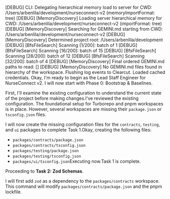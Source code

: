 [DEBUG] CLI: Delegating hierarchical memory load to server for CWD: /Users/arbenlila/development/nurseconnect-v2 (memoryImportFormat: tree)
[DEBUG] [MemoryDiscovery] Loading server hierarchical memory for CWD: /Users/arbenlila/development/nurseconnect-v2 (importFormat: tree)
[DEBUG] [MemoryDiscovery] Searching for GEMINI.md starting from CWD: /Users/arbenlila/development/nurseconnect-v2
[DEBUG] [MemoryDiscovery] Determined project root: /Users/arbenlila/development
[DEBUG] [BfsFileSearch] Scanning [1/200]: batch of 1
[DEBUG] [BfsFileSearch] Scanning [16/200]: batch of 15
[DEBUG] [BfsFileSearch] Scanning [28/200]: batch of 12
[DEBUG] [BfsFileSearch] Scanning [32/200]: batch of 4
[DEBUG] [MemoryDiscovery] Final ordered GEMINI.md paths to read: []
[DEBUG] [MemoryDiscovery] No GEMINI.md files found in hierarchy of the workspace.
Flushing log events to Clearcut.
Loaded cached credentials.
Okay, I'm ready to begin as the Lead Staff Engineer for NurseConnect v2. I will now start with Phase 0: Bootstrap & Baselines.

First, I'll examine the existing configuration to understand the current state of the project before making changes.I've reviewed the existing configuration. The foundational setup for Turborepo and pnpm workspaces is in place. However, several workspaces are missing their `package.json` or `tsconfig.json` files.

I will now create the missing configuration files for the `contracts`, `testing`, and `ui` packages to complete Task 1.Okay, creating the following files:
*   `packages/contracts/package.json`
*   `packages/contracts/tsconfig.json`
*   `packages/testing/package.json`
*   `packages/testing/tsconfig.json`
*   `packages/ui/tsconfig.json`Executing now.Task 1 is complete.

Proceeding to **Task 2: Zod Schemas**.

I will first add `zod` as a dependency to the `packages/contracts` workspace. This command will modify `packages/contracts/package.json` and the pnpm lockfile.